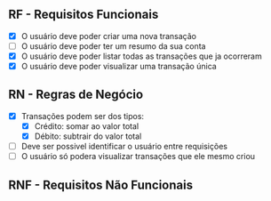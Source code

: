 ## RF - Requisitos Funcionais

- [x] O usuário deve poder criar uma nova transação
- [ ] O usuário deve poder ter um resumo da sua conta
- [x] O usuário deve poder listar todas as transações que ja ocorreram
- [x] O usuário deve poder visualizar uma transação única

## RN - Regras de Negócio

- [x] Transações podem ser dos tipos:
    - [x] Crédito: somar ao valor total
    - [x] Débito: subtrair do valor total
- [ ] Deve ser possivel identificar o usuário entre requisições
- [ ] O usuário só podera visualizar transações que ele mesmo criou

## RNF - Requisitos Não Funcionais